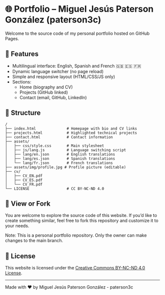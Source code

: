 # 🌐 Portfolio – Miguel Jesús Paterson González (paterson3c)

Welcome to the source code of my personal portfolio hosted on GitHub Pages.

## 🔧 Features

- Multilingual interface: English, Spanish and French 🇬🇧 🇪🇸 🇫🇷
- Dynamic language switcher (no page reload)
- Simple and responsive layout (HTML/CSS/JS only)
- Sections:
  - Home (biography and CV)
  - Projects (GitHub linked)
  - Contact (email, GitHub, LinkedIn)

## 📁 Structure

```
/
├── index.html              # Homepage with bio and CV links
├── projects.html           # Highlighted technical projects
├── contact.html            # Contact information
├── assets/
│   ├── css/style.css       # Main stylesheet
│   ├── js/lang.js          # Language switching script
│   ├── lang/en.json        # English translations
│   ├── lang/es.json        # Spanish translations
│   └── lang/fr.json        # French translations
├── assets/img/profile.jpg # Profile picture (editable)
├── cv/
│   ├── CV_EN.pdf
│   ├── CV_ES.pdf
│   └── CV_FR.pdf
└── LICENSE                 # CC BY-NC-ND 4.0
```

## 👀 View or Fork

You are welcome to explore the source code of this website. If you’d like to create something similar, feel free to fork this repository and customize it to your needs.

Note: This is a personal portfolio repository. Only the owner can make changes to the main branch.

## 📜 License

This website is licensed under the [Creative Commons BY-NC-ND 4.0 License](https://creativecommons.org/licenses/by-nc-nd/4.0/).

---
Made with ❤️ by Miguel Jesús Paterson González - paterson3c
